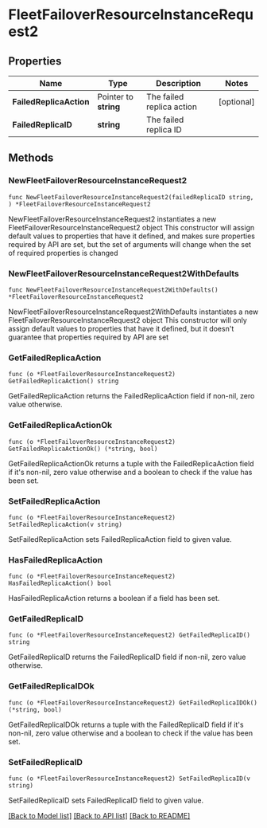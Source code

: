 # FleetFailoverResourceInstanceRequest2

## Properties

Name | Type | Description | Notes
------------ | ------------- | ------------- | -------------
**FailedReplicaAction** | Pointer to **string** | The failed replica action | [optional] 
**FailedReplicaID** | **string** | The failed replica ID | 

## Methods

### NewFleetFailoverResourceInstanceRequest2

`func NewFleetFailoverResourceInstanceRequest2(failedReplicaID string, ) *FleetFailoverResourceInstanceRequest2`

NewFleetFailoverResourceInstanceRequest2 instantiates a new FleetFailoverResourceInstanceRequest2 object
This constructor will assign default values to properties that have it defined,
and makes sure properties required by API are set, but the set of arguments
will change when the set of required properties is changed

### NewFleetFailoverResourceInstanceRequest2WithDefaults

`func NewFleetFailoverResourceInstanceRequest2WithDefaults() *FleetFailoverResourceInstanceRequest2`

NewFleetFailoverResourceInstanceRequest2WithDefaults instantiates a new FleetFailoverResourceInstanceRequest2 object
This constructor will only assign default values to properties that have it defined,
but it doesn't guarantee that properties required by API are set

### GetFailedReplicaAction

`func (o *FleetFailoverResourceInstanceRequest2) GetFailedReplicaAction() string`

GetFailedReplicaAction returns the FailedReplicaAction field if non-nil, zero value otherwise.

### GetFailedReplicaActionOk

`func (o *FleetFailoverResourceInstanceRequest2) GetFailedReplicaActionOk() (*string, bool)`

GetFailedReplicaActionOk returns a tuple with the FailedReplicaAction field if it's non-nil, zero value otherwise
and a boolean to check if the value has been set.

### SetFailedReplicaAction

`func (o *FleetFailoverResourceInstanceRequest2) SetFailedReplicaAction(v string)`

SetFailedReplicaAction sets FailedReplicaAction field to given value.

### HasFailedReplicaAction

`func (o *FleetFailoverResourceInstanceRequest2) HasFailedReplicaAction() bool`

HasFailedReplicaAction returns a boolean if a field has been set.

### GetFailedReplicaID

`func (o *FleetFailoverResourceInstanceRequest2) GetFailedReplicaID() string`

GetFailedReplicaID returns the FailedReplicaID field if non-nil, zero value otherwise.

### GetFailedReplicaIDOk

`func (o *FleetFailoverResourceInstanceRequest2) GetFailedReplicaIDOk() (*string, bool)`

GetFailedReplicaIDOk returns a tuple with the FailedReplicaID field if it's non-nil, zero value otherwise
and a boolean to check if the value has been set.

### SetFailedReplicaID

`func (o *FleetFailoverResourceInstanceRequest2) SetFailedReplicaID(v string)`

SetFailedReplicaID sets FailedReplicaID field to given value.



[[Back to Model list]](../README.md#documentation-for-models) [[Back to API list]](../README.md#documentation-for-api-endpoints) [[Back to README]](../README.md)


